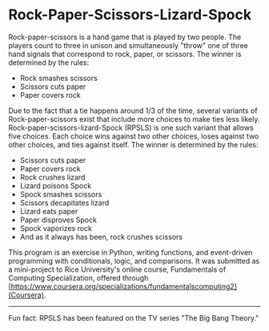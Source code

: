 # Rock-Paper-Scissors-Lizard-Spock

Rock-paper-scissors is a hand game that is played by two people. The players count to three in unison and simultaneously "throw" one of three hand signals that correspond to rock, paper, or scissors. The winner is determined by the rules:

+ Rock smashes scissors
+ Scissors cuts paper
+ Paper covers rock

Due to the fact that a tie happens around 1/3 of the time, several variants of Rock-paper-scissors exist that include more choices to make ties less likely. Rock-paper-scissors-lizard-Spock (RPSLS) is one such variant that allows five choices. Each choice wins against two other choices, loses against two other choices, and ties against itself. The winner is determined by the rules:

+ Scissors cuts paper
+ Paper covers rock
+ Rock crushes lizard
+ Lizard poisons Spock
+ Spock smashes scissors
+ Scissors decapitates lizard
+ Lizard eats paper
+ Paper disproves Spock
+ Spock vaporizes rock
+ And as it always has been, rock crushes scissors

This program is an exercise in Python, writing functions, and event-driven programming with conditionals, logic, and comparisons. It was submitted as a mini-project to Rice University's online course, Fundamentals of Computing Specialization, offered through [https://www.coursera.org/specializations/fundamentalscomputing2](Coursera).

___

Fun fact: RPSLS has been featured on the TV series "The Big Bang Theory."